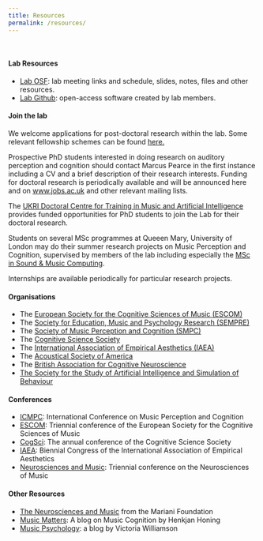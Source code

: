 ```yaml
---
title: Resources
permalink: /resources/
---
```


<br>

<h4>Lab Resources</h4>

<ul>
<li><a href="https://osf.io/m7wzn/">Lab OSF</a>: lab meeting links and schedule, slides, notes, files and other resources.</li>
<li><a href="https://github.com/Music-Cognition-Lab">Lab Github</a>: open-access software created by lab members.</li>
</ul>

<h4>Join the lab</h4>

We welcome applications for post-doctoral research within the
lab. Some relevant fellowship schemes can be found <a
href="http://c4dm.eecs.qmul.ac.uk/fellowships.html">here.</a>

Prospective PhD students interested in doing research on auditory
perception and cognition should contact Marcus Pearce in the first
instance including a CV and a brief description of their research
interests. Funding for doctoral research is periodically available and
will be announced here and on <a
href="http://www.jobs.ac.uk">www.jobs.ac.uk</a> and other relevant
mailing lists.

The <a href="http://aim.qmul.ac.uk/">UKRI Doctoral Centre for Training
in Music and Artificial Intelligence</a> provides funded opportunities
for PhD students to join the Lab for their doctoral
research.

Students on several MSc programmes at Queeen Mary, University of
London may do their summer research projects on Music Perception and
Cognition, supervised by members of the lab including especially the <a
href="http://eecs.qmul.ac.uk/postgraduate/programmes/pg-courses/129308.html">MSc
in Sound &amp; Music Computing</a>.

Internships are available periodically for particular research projects.

<h4>Organisations</h4>

<ul>
<li>The&nbsp;<a href="https://www.escomsociety.org/">European Society for the Cognitive Sciences of Music (ESCOM)</a></li>
<li>The&nbsp;<a href="https://www.sempre.org.uk/">Society for Education, Music and Psychology Research (SEMPRE)</a></li>
<li>The&nbsp;<a href="https://www.musicperception.org/">Society of Music Perception and Cognition (SMPC)</a></li>
<li>The&nbsp;<a href="https://cognitivesciencesociety.org/">Cognitive Science Society</a></li>
<li>The&nbsp;<a href="https://www.science-of-aesthetics.org/">International Association of Empirical Aesthetics (IAEA)</a></li>
<li>The&nbsp;<a href="https://acousticalsociety.org/">Acoustical Society of America</a></li>
<li>The&nbsp;<a href="https://www.bacn.co.uk/">British Association for Cognitive Neuroscience</a></li>
<li><a href="https://www.aisb.org.uk/">The Society for the Study of Artificial Intelligence and Simulation of Behaviour</a></li>
</ul>

<h4>Conferences</h4>

<ul>
<li><a href="https://www.icmpc.org/">ICMPC</a>: International Conference on Music Perception and Cognition</li>
<li><a href="https://www.escomsociety.org/conferences">ESCOM</a>: Triennial conference of the European Society for the Cognitive Sciences of Music</li>
<li><a href="https://www.cognitivesciencesociety.org/conference/">CogSci</a>: The annual conference of the Cognitive Science Society</li>
<li><a href="https://science-of-aesthetics.org/congresses.html">IAEA</a>: Biennial Congress of the International Association of Empirical Aesthetics</li>
<li><a href="https://www.fondazione-mariani.org/en/congressi/">Neurosciences and Music</a>: Triennial conference on the Neurosciences of Music</li>
</ul>

<h4>Other Resources</h4>

<ul>
<li><a href="https://www.fondazione-mariani.org/en/categoria_pubblicazione/neuromusic-publications/">The Neurosciences and Music</a>&nbsp;from the Mariani Foundation</li>
<li><a href="https://musiccognition.blogspot.co.uk/">Music Matters</a>: A blog on Music Cognition by Henkjan Honing</li>
<li><a href="https://musicpsychology.co.uk/">Music Psychology</a>: a blog by Victoria Williamson</li>
</ul>

